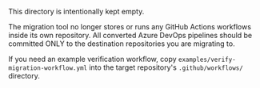 This directory is intentionally kept empty.

The migration tool no longer stores or runs any GitHub Actions workflows inside its own repository.
All converted Azure DevOps pipelines should be committed ONLY to the destination repositories you are migrating to.

If you need an example verification workflow, copy `examples/verify-migration-workflow.yml` into the target repository's `.github/workflows/` directory.
